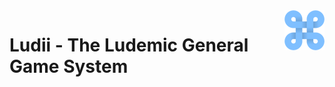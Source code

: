 <img align="right" src="./resources/ludii-logo-64x64.png">

# Ludii - The Ludemic General Game System
